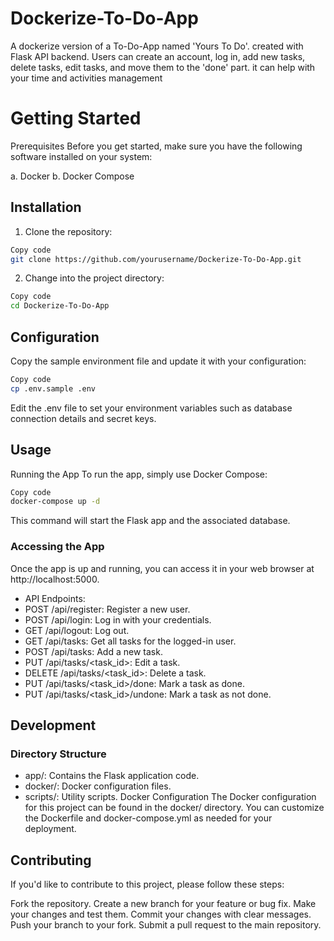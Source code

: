 # Dockerize-To-Do-App
A dockerize version of a To-Do-App named 'Yours To Do'. created with Flask API backend. Users can create an account, log in, add new tasks, delete tasks, edit tasks, and move them to the 'done' part. it can help with your time and activities management
# Getting Started
Prerequisites
Before you get started, make sure you have the following software installed on your system:

a. Docker
b. Docker Compose

## Installation
1. Clone the repository:

```bash
Copy code
git clone https://github.com/yourusername/Dockerize-To-Do-App.git
```
2. Change into the project directory:

```bash
Copy code
cd Dockerize-To-Do-App
```
## Configuration
Copy the sample environment file and update it with your configuration:

```bash
Copy code
cp .env.sample .env
```

Edit the .env file to set your environment variables such as database connection details and secret keys.

## Usage
Running the App
To run the app, simply use Docker Compose:

```bash
Copy code
docker-compose up -d
```
This command will start the Flask app and the associated database.

### Accessing the App
Once the app is up and running, you can access it in your web browser at http://localhost:5000.

- API Endpoints:
- POST /api/register: Register a new user.
- POST /api/login: Log in with your credentials.
- GET /api/logout: Log out.
- GET /api/tasks: Get all tasks for the logged-in user.
- POST /api/tasks: Add a new task.
- PUT /api/tasks/<task_id>: Edit a task.
- DELETE /api/tasks/<task_id>: Delete a task.
- PUT /api/tasks/<task_id>/done: Mark a task as done.
- PUT /api/tasks/<task_id>/undone: Mark a task as not done.
  
## Development
### Directory Structure
- app/: Contains the Flask application code.
- docker/: Docker configuration files.
- scripts/: Utility scripts.
Docker Configuration
The Docker configuration for this project can be found in the docker/ directory. You can customize the Dockerfile and docker-compose.yml as needed for your deployment.

## Contributing
If you'd like to contribute to this project, please follow these steps:

Fork the repository.
Create a new branch for your feature or bug fix.
Make your changes and test them.
Commit your changes with clear messages.
Push your branch to your fork.
Submit a pull request to the main repository.
